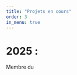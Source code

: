 ```yaml
---
title: "Projets en cours"
order: 3
in_menu: true
---
```

<div class="encart">
<h1>2025 :</h1>
<p>Membre du </p>
</div> 